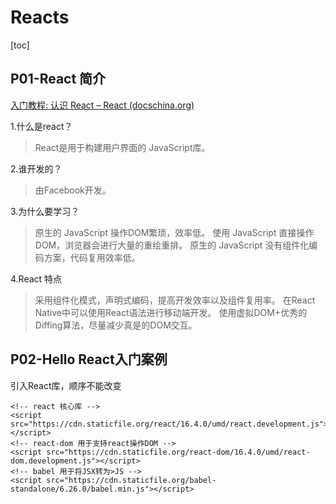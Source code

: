 # Reacts

[toc]



## P01-React 简介

[入门教程: 认识 React – React (docschina.org)](https://react.docschina.org/tutorial/tutorial.html)

1.什么是react？

> React是用于构建用户界面的 JavaScript库。

2.谁开发的？

> 由Facebook开发。

3.为什么要学习？

> 原生的 JavaScript 操作DOM繁琐，效率低。
> 使用 JavaScript 直接操作DOM，浏览器会进行大量的重绘重排。
> 原生的 JavaScript 没有组件化编码方案，代码复用效率低。

4.React 特点

> 采用组件化模式，声明式编码，提高开发效率以及组件复用率。
> 在React Native中可以使用React语法进行移动端开发。
> 使用虚拟DOM+优秀的Diffing算法，尽量减少真是的DOM交互。

## P02-Hello React入门案例

引入React库，顺序不能改变

~~~react
<!-- react 核心库 -->
<script src="https://cdn.staticfile.org/react/16.4.0/umd/react.development.js"></script>
<!-- react-dom 用于支持react操作DOM -->
<script src="https://cdn.staticfile.org/react-dom/16.4.0/umd/react-dom.development.js"></script>
<!-- babel 用于将JSX转为>JS -->
<script src="https://cdn.staticfile.org/babel-standalone/6.26.0/babel.min.js"></script>
~~~































































